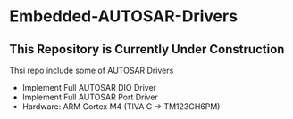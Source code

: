 # Embedded-AUTOSAR-Drivers
## This Repository is Currently Under Construction
Thsi repo include some of AUTOSAR Drivers 
- Implement Full AUTOSAR DIO Driver
- Implement Full AUTOSAR Port Driver
- Hardware: ARM Cortex M4 (TIVA C -> TM123GH6PM)
